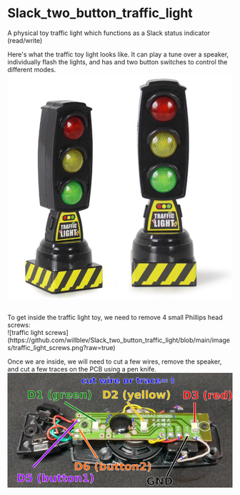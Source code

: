 # Slack_two_button_traffic_light
A physical toy traffic light which functions as a Slack status indicator (read/write)


Here's what the traffic toy light looks like. It can play a tune over a speaker, individually flash the lights, and has and two button switches to control the different modes.
<br>
![traffic light toy](https://github.com/willblev/Slack_two_button_traffic_light/blob/main/images/traffic_light_toy.jpg?raw=true)

<br>
To get inside the traffic light toy, we need to remove 4 small Phillips head screws: 
<br>
![traffic light screws](https://github.com/willblev/Slack_two_button_traffic_light/blob/main/images/traffic_light_screws.png?raw=true)
<br>

Once we are inside, we will need to cut a few wires, remove the speaker, and cut a few traces on the PCB using a pen knife. 
<br>
![traffic light schematic](https://github.com/willblev/Slack_two_button_traffic_light/blob/main/images/traffic_light_schematic.png?raw=true)
<br>
